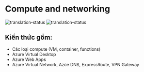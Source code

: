 # Compute and networking
![translation-status](https://img.shields.io/badge/Status-in_progress-blue)
![translation-status](https://img.shields.io/badge/Status-4/9-blue)

## Kiến thức gồm:
- Các loại compute (VM, container, functions)
- Azure Virtual Desktop
- Azure Web Apps
- Azure Virtual Network, Azủe DNS, ExpressRoute, VPN Gateway